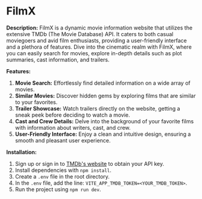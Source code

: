 # FilmX

**Description:**
FilmX is a dynamic movie information website that utilizes the extensive TMDb (The Movie Database) API. It caters to both casual moviegoers and avid film enthusiasts, providing a user-friendly interface and a plethora of features. Dive into the cinematic realm with FilmX, where you can easily search for movies, explore in-depth details such as plot summaries, cast information, and trailers.

**Features:**
1. **Movie Search:** Effortlessly find detailed information on a wide array of movies.
2. **Similar Movies:** Discover hidden gems by exploring films that are similar to your favorites.
3. **Trailer Showcase:** Watch trailers directly on the website, getting a sneak peek before deciding to watch a movie.
4. **Cast and Crew Details:** Delve into the background of your favorite films with information about writers, cast, and crew.
5. **User-Friendly Interface:** Enjoy a clean and intuitive design, ensuring a smooth and pleasant user experience.

**Installation:**
1. Sign up or sign in to [TMDb's website](https://www.themoviedb.org/) to obtain your API key.
2. Install dependencies with `npm install`.
3. Create a `.env` file in the root directory.
4. In the `.env` file, add the line: `VITE_APP_TMDB_TOKEN=<YOUR_TMDB_TOKEN>`.
5. Run the project using `npm run dev`.
